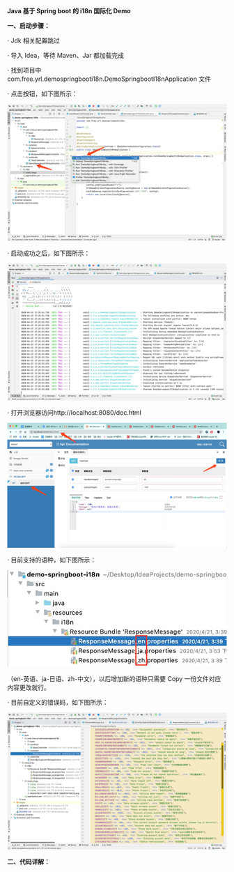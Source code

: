 **Java 基于 Spring boot 的 i18n 国际化 Demo**

**一、启动步骤：**

· Jdk 相关配置跳过

· 导入 Idea，等待 Maven、Jar 都加载完成

· 找到项目中 com.free.yrl.demospringbooti18n.DemoSpringbootI18nApplication 文件

· 点击按钮，如下图所示：

![Image text](https://github.com/YaoRenLiang/demo-springboot-i18n/blob/master/src/main/resources/static/imgs/1.jpg)

· 启动成功之后，如下图所示：

![Image text](https://github.com/YaoRenLiang/demo-springboot-i18n/blob/master/src/main/resources/static/imgs/2.png)

· 打开浏览器访问http://localhost:8080/doc.html

![Image text](https://github.com/YaoRenLiang/demo-springboot-i18n/blob/master/src/main/resources/static/imgs/3.png)

· 目前支持的语种，如下图所示：

![Image text](https://github.com/YaoRenLiang/demo-springboot-i18n/blob/master/src/main/resources/static/imgs/4.png)

（en-英语、ja-日语、zh-中文），以后增加新的语种只需要 Copy 一份文件对应内容更改就行。

· 目前自定义的错误码，如下图所示：

![Image text](https://github.com/YaoRenLiang/demo-springboot-i18n/blob/master/src/main/resources/static/imgs/5.png)



**二、代码详解：**